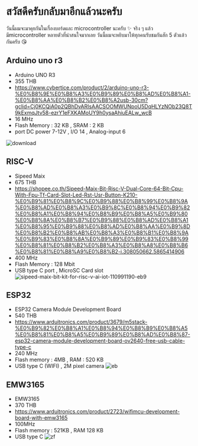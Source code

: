 # สวัสดีครับกลับมาอีกแล้วนะครับ
วันนี้ผมจะมาคุยกันในเรื่องบอร์ดและ microcontroller นะครับ ✨
จริง ๆ แล้วมีmicrocontroller หลายตัวที่น่าสนใจมากเลย 
วันนี้ผมจะหยิบมาให้ทุกคนรับชมกันสัก 5 ตัวแล้วกันครับ 😘

## Arduino uno r3
- Arduino UNO R3
- 355 THB
- https://www.cybertice.com/product/2/arduino-uno-r3-%E0%B8%9E%E0%B8%A3%E0%B9%89%E0%B8%AD%E0%B8%A1-%E0%B8%AA%E0%B8%B2%E0%B8%A2usb-30cm?gclid=Cj0KCQiA0p2QBhDvARIsAACSOOMWUNpoU5DqHLYzNOb23Q8T9kExmqJtv58-ezrY1eFXKAMoUY9h0ysaAhiuEALw_wcB
- 16 MHz
- Flash Memory : 32 KB , SRAM : 2 KB
- port DC power 7-12V , I/O 14 , Analog-input 6

![download](https://user-images.githubusercontent.com/88340264/153743389-dffc0d69-defe-4acc-ad9c-be4a6e0706df.jpg)


## RISC-V
- Sipeed Maix
- 675 THB
- https://shopee.co.th/Sipeed-Maix-Bit-Risc-V-Dual-Core-64-Bit-Cpu-With-Fpu-Tf-Card-Slot-Led-Rst-Usr-Button-K210-%E0%B9%81%E0%B8%9C%E0%B9%88%E0%B8%99%E0%B8%9A%E0%B8%AD%E0%B8%A3%E0%B9%8C%E0%B8%94%E0%B9%82%E0%B8%A1%E0%B8%94%E0%B8%B9%E0%B8%A5%E0%B9%80%E0%B8%8A%E0%B8%B7%E0%B9%88%E0%B8%AD%E0%B8%A1%E0%B8%95%E0%B9%88%E0%B8%AD%E0%B8%AA%E0%B9%8D%E0%B8%B2%E0%B8%AB%E0%B8%A3%E0%B8%B1%E0%B8%9A%E0%B9%83%E0%B8%8A%E0%B9%89%E0%B9%83%E0%B8%99%E0%B8%81%E0%B8%B2%E0%B8%A3%E0%B8%A8%E0%B8%B6%E0%B8%81%E0%B8%A9%E0%B8%B2-i.308050662.5865414906
- 400 MHz
- Flash Memory : 128 Mbit
- USB type C port , MicroSC Card slot
![sipeed-maix-bit-kit-for-risc-v-ai-iot-110991190-eb9](https://user-images.githubusercontent.com/88340264/153743364-14859000-c93b-441c-91d0-14d74b0290b9.jpg)


## ESP32
-  ESP32 Camera Module Development Board 
-  540 THB
-  https://www.arduitronics.com/product/3679/m5stack-%E0%B9%82%E0%B8%A1%E0%B8%94%E0%B8%B9%E0%B8%A5%E0%B8%81%E0%B8%A5%E0%B9%89%E0%B8%AD%E0%B8%87-esp32-camera-module-development-board-ov2640-free-usb-cable-type-c
-  240 MHz
-  Flash memory : 4MB , RAM : 520 KB
-  USB type C (WIFI) , 2M pixel camera
![eb](https://user-images.githubusercontent.com/88340264/153743341-43578b28-dc11-478a-8643-47f99cba5130.jpg)

## EMW3165
- EMW3165
- 370 THB
- https://www.arduitronics.com/product/2723/wifimcu-development-board-with-emw3165
- 100MHz
- Flash memory : 521KB , RAM 128 KB
- USB type C
![zf](https://user-images.githubusercontent.com/88340264/153743615-f17d44db-7216-40a3-ae70-20e83710d4c8.jpg)
